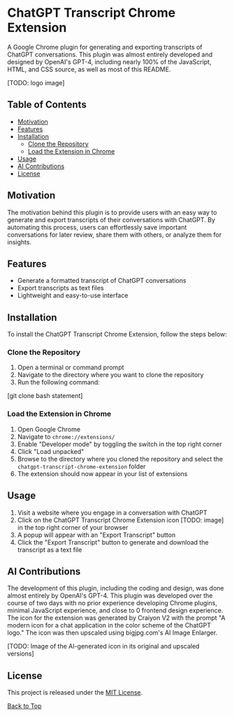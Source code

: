 # ChatGPT Transcript Chrome Extension

A Google Chrome plugin for generating and exporting transcripts of ChatGPT conversations. This plugin was almost entirely developed and designed by OpenAI's GPT-4, including nearly 100% of the JavaScript, HTML, and CSS source, as well as most of this README. 

[TODO: logo image]

## Table of Contents
- [Motivation](#motivation)
- [Features](#features)
- [Installation](#installation)
  - [Clone the Repository](#clone-the-repository)
  - [Load the Extension in Chrome](#load-the-extension-in-chrome)
- [Usage](#usage)
- [AI Contributions](#ai-contributions)
- [License](#license)

## Motivation

The motivation behind this plugin is to provide users with an easy way to generate and export transcripts of their conversations with ChatGPT. By automating this process, users can effortlessly save important conversations for later review, share them with others, or analyze them for insights.

## Features

- Generate a formatted transcript of ChatGPT conversations
- Export transcripts as text files
- Lightweight and easy-to-use interface

## Installation

To install the ChatGPT Transcript Chrome Extension, follow the steps below:

### Clone the Repository

1. Open a terminal or command prompt
2. Navigate to the directory where you want to clone the repository
3. Run the following command:

[git clone bash statement]

### Load the Extension in Chrome

1. Open Google Chrome
2. Navigate to `chrome://extensions/`
3. Enable "Developer mode" by toggling the switch in the top right corner
4. Click "Load unpacked"
5. Browse to the directory where you cloned the repository and select the `chatgpt-transcript-chrome-extension` folder
6. The extension should now appear in your list of extensions

## Usage

1. Visit a website where you engage in a conversation with ChatGPT
2. Click on the ChatGPT Transcript Chrome Extension icon [TODO: image] in the top right corner of your browser
3. A popup will appear with an "Export Transcript" button
4. Click the "Export Transcript" button to generate and download the transcript as a text file

## AI Contributions

The development of this plugin, including the coding and design, was done almost entirely by OpenAI's GPT-4. This plugin was developed over the course of two days with no prior experience developing Chrome plugins, minimal JavaScript experience, and close to 0 frontend design experience. The icon for the extension was generated by Craiyon V2 with the prompt "A modern icon for a chat application in the color scheme of the ChatGPT logo." The icon was then upscaled using bigjpg.com's AI Image Enlarger.

[TODO: Image of the AI-generated icon in its original and upscaled versions]

## License

This project is released under the [MIT License](LICENSE.md).

[Back to Top](#chatgpt-transcript-chrome-extension)
